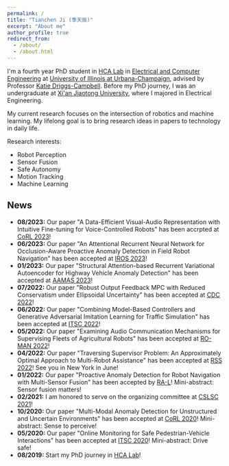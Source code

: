```yaml
---
permalink: /
title: "Tianchen Ji (季天辰)"
excerpt: "About me"
author_profile: true
redirect_from: 
  - /about/
  - /about.html
---
```


I'm a fourth year PhD student in [HCA Lab](https://publish.illinois.edu/humancenteredautonomy/) in [Electrical and Computer Engineering](https://ece.illinois.edu/) at [University of Illinois at Urbana-Champaign](https://illinois.edu/), advised by Professor [Katie Driggs-Campbell](https://krdc.web.illinois.edu/). Before my PhD journey, I was an undergraduate at [Xi'an Jiaotong University](http://en.xjtu.edu.cn/), where I majored in Electrical Engineering.

My current research focuses on the intersection of robotics and machine learning. My lifelong goal is to bring research ideas in papers to technology in daily life.

Research interests:
- Robot Perception
- Sensor Fusion
- Safe Autonomy
- Motion Tracking
- Machine Learning

News
---
- **08/2023:** Our paper "A Data-Efficient Visual-Audio Representation with Intuitive Fine-tuning for Voice-Controlled Robots" has been accrpted at [CoRL 2023](https://openreview.net/forum?id=dxOaNO8bge)!
- **06/2023:** Our paper "An Attentional Recurrent Neural Network for Occlusion-Aware Proactive Anomaly Detection in Field Robot Navigation" has been accepted at [IROS 2023](https://ieee-iros.org/)!
- **01/2023:** Our paper "Structural Attention-based Recurrent Variational Autoencoder for Highway Vehicle Anomaly Detection" has been accepted at [AAMAS 2023](https://www.southampton.ac.uk/~eg/AAMAS2023/forms/contents.htm)!
- **07/2022:** Our paper "Robust Output Feedback MPC with Reduced Conservatism under Ellipsoidal Uncertainty" has been accepted at [CDC 2022](https://ieeexplore.ieee.org/document/9992704)!
- **06/2022:** Our paper "Combining Model-Based Controllers and Generative Adversarial Imitation Learning for Traffic Simulation" has been accepted at [ITSC 2022](https://ieeexplore.ieee.org/document/9922261)!
- **05/2022:** Our paper "Examining Audio Communication Mechanisms for Supervising Fleets of Agricultural Robots" has been accepted at [RO-MAN 2022](https://ieeexplore.ieee.org/document/9900859?denied=)!
- **04/2022:** Our paper "Traversing Supervisor Problem: An Approximately Optimal Approach to Multi-Robot Assistance" has been accepted at [RSS 2022](https://roboticsconference.org/program/papers/059/)! See you in New York in June!
- **01/2022:** Our paper "Proactive Anomaly Detection for Robot Navigation with Multi-Sensor Fusion" has been accepted by [RA-L](https://ieeexplore.ieee.org/document/9720937)! Mini-abstract: Sensor fusion matters!
- **02/2021:** I am honored to serve on the organizing committee at [CSLSC 2021](https://publish.illinois.edu/csl-student-conference-2021/)!
- **10/2020:** Our paper "Multi-Modal Anomaly Detection for Unstructured and Uncertain Environments" has been accepted at [CoRL 2020](https://proceedings.mlr.press/v155/ji21a.html)! Mini-abstract: Sense to perceive!
- **05/2020:** Our paper "Online Monitoring for Safe Pedestrian-Vehicle Interactions" has been accepted at [ITSC 2020](https://ieeexplore.ieee.org/abstract/document/9294366)! Mini-abstract: Drive safe!
- **08/2019:** Start my PhD journey in [HCA Lab](https://publish.illinois.edu/humancenteredautonomy/)!

